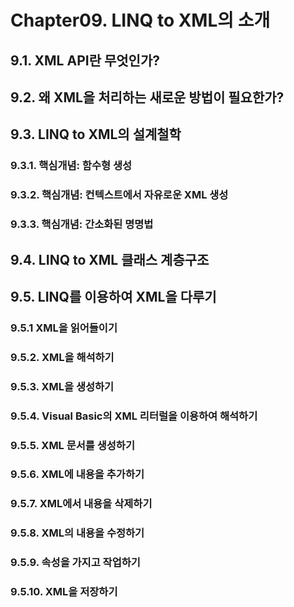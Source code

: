 # Chapter09. LINQ to XML의 소개
## 9.1. XML API란 무엇인가?

## 9.2. 왜 XML을 처리하는 새로운 방법이 필요한가?

## 9.3. LINQ to XML의 설계철학
### 9.3.1. 핵심개념: 함수형 생성
### 9.3.2. 핵심개념: 컨텍스트에서 자유로운 XML 생성
### 9.3.3. 핵심개념: 간소화된 명명법

## 9.4. LINQ to XML 클래스 계층구조

## 9.5. LINQ를 이용하여 XML을 다루기
### 9.5.1 XML을 읽어들이기
### 9.5.2. XML을 해석하기
### 9.5.3. XML을 생성하기 
### 9.5.4. Visual Basic의 XML 리터럴을 이용하여 해석하기
### 9.5.5. XML 문서를 생성하기 
### 9.5.6. XML에 내용을 추가하기
### 9.5.7. XML에서 내용을 삭제하기
### 9.5.8. XML의 내용을 수정하기
### 9.5.9. 속성을 가지고 작업하기
### 9.5.10. XML을 저장하기
